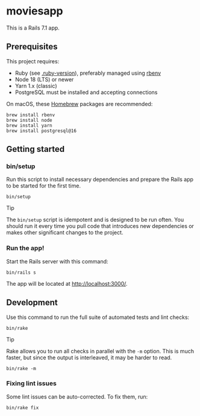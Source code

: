 # moviesapp

This is a Rails 7.1 app.

## Prerequisites

This project requires:

- Ruby (see [.ruby-version](./.ruby-version)), preferably managed using [rbenv](https://github.com/rbenv/rbenv)
- Node 18 (LTS) or newer
- Yarn 1.x (classic)
- PostgreSQL must be installed and accepting connections

On macOS, these [Homebrew](http://brew.sh) packages are recommended:

```
brew install rbenv
brew install node
brew install yarn
brew install postgresql@16
```

## Getting started

### bin/setup

Run this script to install necessary dependencies and prepare the Rails app to be started for the first time.

```
bin/setup
```

> [!TIP]
> The `bin/setup` script is idempotent and is designed to be run often. You should run it every time you pull code that introduces new dependencies or makes other significant changes to the project.

### Run the app!

Start the Rails server with this command:

```
bin/rails s
```

The app will be located at <http://localhost:3000/>.

## Development

Use this command to run the full suite of automated tests and lint checks:

```
bin/rake
```

> [!TIP]
> Rake allows you to run all checks in parallel with the `-m` option. This is much faster, but since the output is interleaved, it may be harder to read.

```
bin/rake -m
```

### Fixing lint issues

Some lint issues can be auto-corrected. To fix them, run:

```
bin/rake fix
```
